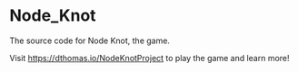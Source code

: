 # Node_Knot
The source code for Node Knot, the game. 

Visit https://dthomas.io/NodeKnotProject to play the game and learn more!
